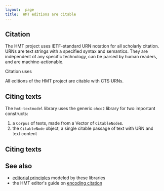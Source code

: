 ```yaml
---
layout:  page
title:  HMT editions are citable
---
```



## Citation



The HMT project uses IETF-standard URN notation for all scholarly citation.  URNs are text strings with a specified syntax and semantics.  They are independent of any specific technology, can be parsed by human readers, and are machine-actionable.

Citation uses

All editions of the HMT project are citable with CTS URNs.


## Citing texts

The `hmt-textmodel` library uses the generic `ohco2` library for two important  constructs:

1.  a `Corpus` of texts, made from a Vector of `CitableNode`s.
2.  the `CitableNode` object, a single citable passage of text with URN and text content

## Citing texts


## See also



-   [editorial principles](https://homermultitext.github.io/hmt-editing-principles/citation) modeled by these libraries
-   the HMT editor's guide on [encoding citation](https://homermultitext.github.io/hmt-editors-guide/citation)
